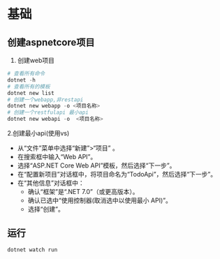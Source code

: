 # 基础

## 创建aspnetcore项目

1. 创建web项目

```powershell
# 查看所有命令
dotnet -h
# 查看所有的模板
dotnet new list
# 创建一个webapp,非restapi
dotnet new webapp -o <项目名称>
# 创建一个restfulapi 最小api
dotnet new webapi -o  <项目名称>
```

2.创建最小api(使用vs)

- 从“文件”菜单中选择“新建”>“项目” 。
- 在搜索框中输入“Web API”。
- 选择“ASP.NET Core Web API”模板，然后选择“下一步”。
- 在“配置新项目”对话框中，将项目命名为“TodoApi”，然后选择“下一步”。
- 在“其他信息”对话框中：
  - 确认“框架”是“.NET 7.0”（或更高版本）。
  - 确认已选中“使用控制器(取消选中以使用最小 API)”。
  - 选择“创建”。

## 运行

```powershell
dotnet watch run
```

